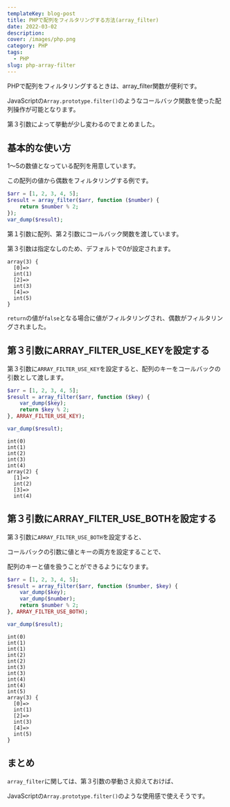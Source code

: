 ```yaml
---
templateKey: blog-post
title: PHPで配列をフィルタリングする方法(array_filter)
date: 2022-03-02
description: 
cover: /images/php.png
category: PHP
tags:
  - PHP
slug: php-array-filter
---
```


PHPで配列をフィルタリングするときは、array_filter関数が便利です。

JavaScriptの`Array.prototype.filter()`のようなコールバック関数を使った配列操作が可能となります。

第３引数によって挙動が少し変わるのでまとめました。

## 基本的な使い方

1〜5の数値となっている配列を用意しています。

この配列の値から偶数をフィルタリングする例です。

```php
$arr = [1, 2, 3, 4, 5];
$result = array_filter($arr, function ($number) {
	return $number % 2;
});
var_dump($result);
```

第１引数に配列、第２引数にコールバック関数を渡しています。

第３引数は指定なしのため、デフォルトで0が設定されます。

```shell
array(3) {
  [0]=>
  int(1)
  [2]=>
  int(3)
  [4]=>
  int(5)
}
```

`return`の値が`false`となる場合に値がフィルタリングされ、偶数がフィルタリングされました。

## 第３引数にARRAY_FILTER_USE_KEYを設定する

第３引数に`ARRAY_FILTER_USE_KEY`を設定すると、配列のキーをコールバックの引数として渡します。

```php
$arr = [1, 2, 3, 4, 5];
$result = array_filter($arr, function ($key) {
	var_dump($key);
	return $key % 2;
}, ARRAY_FILTER_USE_KEY);

var_dump($result);
```

```shell
int(0)
int(1)
int(2)
int(3)
int(4)
array(2) {
  [1]=>
  int(2)
  [3]=>
  int(4)
```

## 第３引数にARRAY_FILTER_USE_BOTHを設定する

第３引数に`ARRAY_FILTER_USE_BOTH`を設定すると、

コールバックの引数に値とキーの両方を設定することで、

配列のキーと値を扱うことができるようになります。

```php
$arr = [1, 2, 3, 4, 5];
$result = array_filter($arr, function ($number, $key) {
	var_dump($key);
	var_dump($number);
	return $number % 2;
}, ARRAY_FILTER_USE_BOTH);

var_dump($result);
```

```shell
int(0)
int(1)
int(1)
int(2)
int(2)
int(3)
int(3)
int(4)
int(4)
int(5)
array(3) {
  [0]=>
  int(1)
  [2]=>
  int(3)
  [4]=>
  int(5)
}
```

## まとめ

`array_filter`に関しては、第３引数の挙動さえ抑えておけば、

JavaScriptの`Array.prototype.filter()`のような使用感で使えそうです。